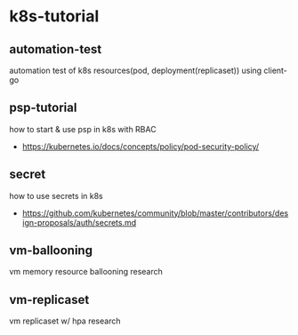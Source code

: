 # k8s-tutorial

## automation-test
automation test of k8s resources(pod, deployment(replicaset)) using client-go

## psp-tutorial
how to start & use psp in k8s with RBAC
- https://kubernetes.io/docs/concepts/policy/pod-security-policy/

## secret
how to use secrets in k8s
- https://github.com/kubernetes/community/blob/master/contributors/design-proposals/auth/secrets.md

## vm-ballooning
vm memory resource ballooning research

## vm-replicaset
vm replicaset w/ hpa research
